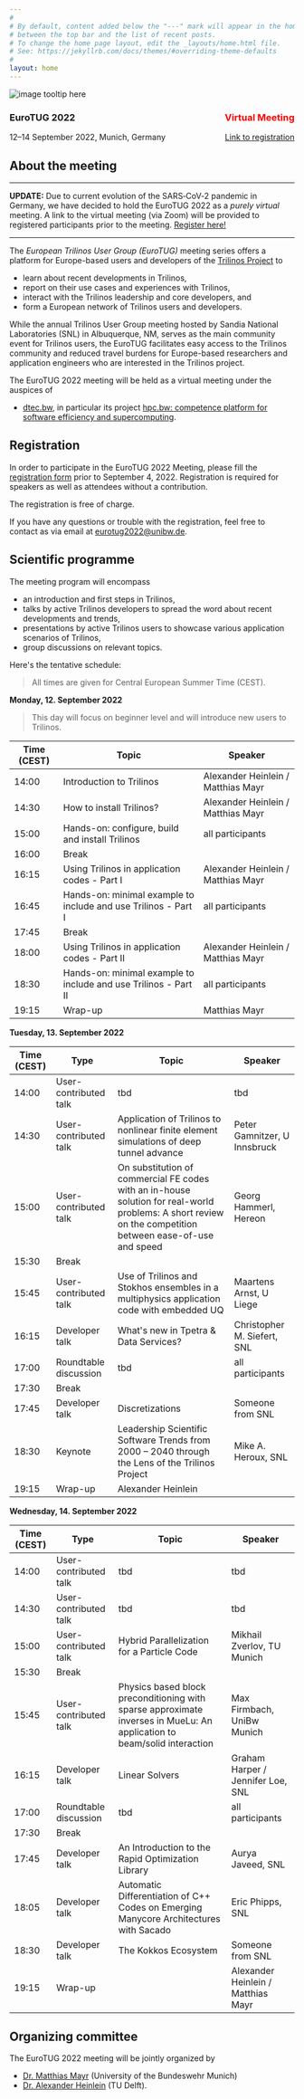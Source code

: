 ```yaml
---
#
# By default, content added below the "---" mark will appear in the home page
# between the top bar and the list of recent posts.
# To change the home page layout, edit the _layouts/home.html file.
# See: https://jekyllrb.com/docs/themes/#overriding-theme-defaults
#
layout: home
---
```


<div class="container">
  <img class="cropped-image none-image" src="https://images.unsplash.com/photo-1599982890963-3aabd60064d2?ixlib=rb-1.2.1&ixid=MnwxMjA3fDB8MHxwaG90by1wYWdlfHx8fGVufDB8fHx8&auto=format&fit=crop&w=1674&q=80" alt="image tooltip here"/>
  <div class="text-block">
    <h3>EuroTUG 2022 <span style="color:red;float:right">Virtual Meeting</span></h3>
    <p>12–14 September 2022, Munich, Germany <span style="float:right"><a href="https://docs.google.com/forms/d/e/1FAIpQLSeu8_LW_ijZU45qvH6boORGQifOXuylcy4J_DU6WSWg7ijvNw/viewform?usp=sf_link">Link to registration</a></span></p>
  </div>
</div>

## About the meeting

---

**UPDATE:** Due to current evolution of the SARS‑CoV‑2 pandemic in Germany,
we have decided to hold the EuroTUG 2022 as a _purely virtual_ meeting.
A link to the virtual meeting (via Zoom) will be provided to registered participants prior to the meeting. [Register here!](https://docs.google.com/forms/d/e/1FAIpQLSeu8_LW_ijZU45qvH6boORGQifOXuylcy4J_DU6WSWg7ijvNw/viewform?usp=sf_link)

---

The _European Trilinos User Group (EuroTUG)_ meeting series offers a platform for Europe-based users and developers
of the [Trilinos Project](https://trilinos.github.io) to

- learn about recent developments in Trilinos,
- report on their use cases and experiences with Trilinos,
- interact with the Trilinos leadership and core developers, and
- form a European network of Trilinos users and developers.

While the annual Trilinos User Group meeting hosted by Sandia National Laboratories (SNL) in Albuquerque, NM,
serves as the main community event for Trilinos users,
the EuroTUG facilitates easy access to the Trilinos community and reduced travel burdens for Europe-based researchers and application engineers
who are interested in the Trilinos project.

The EuroTUG 2022 meeting will be held as a virtual meeting under the auspices of

- [dtec.bw](https://dtecbw.de), in particular its project [hpc.bw: competence platform for software efficiency and supercomputing](https://dtecbw.de/home/forschung/hsu/projekt-hpcbw/projekt-hpcbw).

## Registration

In order to participate in the EuroTUG 2022 Meeting, please fill the [registration form](https://docs.google.com/forms/d/e/1FAIpQLSeu8_LW_ijZU45qvH6boORGQifOXuylcy4J_DU6WSWg7ijvNw/viewform?usp=sf_link)  prior to September 4, 2022. Registration is required for speakers as well as attendees without a contribution.

The registration is free of charge.

If you have any questions or trouble with the registration, feel free to contact as via email at [eurotug2022@unibw.de](mailto:eurotug2022@unibw.de).

## Scientific programme

The meeting program will encompass

- an introduction and first steps in Trilinos,
- talks by active Trilinos developers to spread the word about recent developments and trends,
- presentations by active Trilinos users to showcase various application scenarios of Trilinos,
- group discussions on relevant topics.

Here's the tentative schedule:

> All times are given for Central European Summer Time (CEST).

**Monday, 12. September 2022**

> This day will focus on beginner level and will introduce new users to Trilinos.

| Time (CEST) | Topic | Speaker |
| ----------- | ----------- | ----------- |
| 14:00 | Introduction to Trilinos | Alexander Heinlein / Matthias Mayr |
| 14:30 | How to install Trilinos? | Alexander Heinlein / Matthias Mayr |
| 15:00 | Hands-on: configure, build and install Trilinos | all participants |
| 16:00 | Break | |
| 16:15 | Using Trilinos in application codes - Part I | Alexander Heinlein / Matthias Mayr |
| 16:45 | Hands-on: minimal example to include and use Trilinos - Part I | all participants |
| 17:45 | Break | |
| 18:00 | Using Trilinos in application codes - Part II | Alexander Heinlein / Matthias Mayr |
| 18:30 | Hands-on: minimal example to include and use Trilinos - Part II | all participants |
| 19:15 | Wrap-up | Matthias Mayr |

**Tuesday, 13. September 2022**

| Time (CEST) | Type | Topic | Speaker |
| ----------- | ----------- | ----------- | ----------- |
| 14:00 | User-contributed talk | tbd | tbd |
| 14:30 | User-contributed talk | Application of Trilinos to nonlinear finite element simulations of deep tunnel advance | Peter Gamnitzer, U Innsbruck |
| 15:00 | User-contributed talk | On substitution of commercial FE codes with an in-house solution for real-world problems: A short review on the competition between ease-of-use and speed | Georg Hammerl, Hereon |
| 15:30 | Break | | |
| 15:45 | User-contributed talk | Use of Trilinos and Stokhos ensembles in a multiphysics application code with embedded UQ | Maartens Arnst, U Liege |
| 16:15 | Developer talk | What's new in Tpetra & Data Services? | Christopher M. Siefert, SNL |
| 17:00 | Roundtable discussion | tbd | all participants |
| 17:30 | Break | |
| 17:45 | Developer talk | Discretizations | Someone from SNL |
| 18:30 | Keynote | Leadership Scientific Software Trends from 2000 – 2040 through the Lens of the Trilinos Project | Mike A. Heroux, SNL |
| 19:15 | Wrap-up | Alexander Heinlein |

**Wednesday, 14. September 2022**

| Time (CEST) | Type | Topic | Speaker |
| ----------- | ----------- | ----------- | ----------- |
| 14:00 | User-contributed talk | tbd | tbd |
| 14:30 | User-contributed talk | tbd | tbd |
| 15:00 | User-contributed talk | Hybrid Parallelization for a Particle Code | Mikhail Zverlov, TU Munich |
| 15:30 | Break | | |
| 15:45 | User-contributed talk | Physics based block preconditioning with sparse approximate inverses in MueLu: An application to beam/solid interaction | Max Firmbach, UniBw Munich |
| 16:15 | Developer talk | Linear Solvers | Graham Harper / Jennifer Loe, SNL |
| 17:00 | Roundtable discussion | tbd | all participants |
| 17:30 | Break | | |
| 17:45 | Developer talk | An Introduction to the Rapid Optimization Library | Aurya Javeed, SNL |
| 18:05 | Developer talk | Automatic Differentiation of C++ Codes on Emerging Manycore Architectures with Sacado | Eric Phipps, SNL |
| 18:30 | Developer talk | The Kokkos Ecosystem | Someone from SNL |
| 19:15 | Wrap-up | | Alexander Heinlein / Matthias Mayr |

## Organizing committee

The EuroTUG 2022 meeting will be jointly organized by

- [Dr. Matthias Mayr](https://mayrmt.github.io) (University of the Bundeswehr Munich)
- [Dr. Alexander Heinlein](https://searhein.github.io) (TU Delft).
